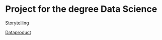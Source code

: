 # Project for the degree Data Science
[Storytelling](https://storytellingsatellites.streamlit.app/) 

[Dataproduct](https://distributionofsatellites.streamlit.app/)
